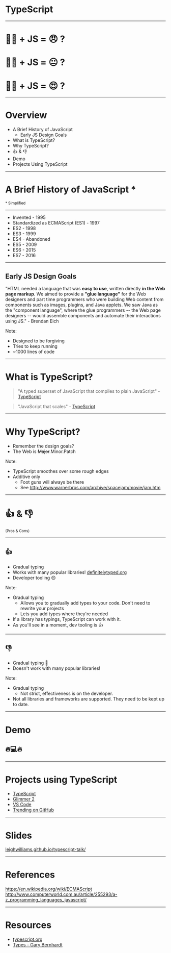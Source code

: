 # TypeScript

---

# 👨👩 + JS = 😠 ? <!-- .element: class="fragment" -->
# 👨👩 + JS = 😐 ? <!-- .element: class="fragment" -->
# 👨👩 + JS = 😍 ? <!-- .element: class="fragment" -->

---

# Overview

- A Brief History of JavaScript <!-- .element: class="fragment" -->
  - Early JS Design Goals <!-- .element: class="fragment" -->
- What is TypeScript? <!-- .element: class="fragment" -->
- Why TypeScript? <!-- .element: class="fragment" -->
- 👍 & 👎 <!-- .element: class="fragment" -->
- Demo <!-- .element: class="fragment" -->
- Projects Using TypeScript <!-- .element: class="fragment" -->

---

# A Brief History of JavaScript <span class="fragment" data-fragment-index="1">*</span>

<small span class="fragment" data-fragment-index="1">* Simplified</small>

---

- Invented - 1995
- Standardized as ECMAScript (ES1) - 1997 <!-- .element: class="fragment" -->
- ES2 - 1998 <!-- .element: class="fragment" -->
- ES3 - 1999 <!-- .element: class="fragment" -->
- ES4 - Abandoned <!-- .element: class="fragment" -->
- ES5 - 2009 <!-- .element: class="fragment" -->
- ES6 - 2015 <!-- .element: class="fragment" -->
- ES7 - 2016 <!-- .element: class="fragment" -->

---

## Early JS Design Goals

"HTML needed a language that was **easy to use**, written directly **in the Web page markup**. We aimed to provide a **"glue language"** for the Web designers and part time programmers who were building Web content from components such as images, plugins, and Java applets. We saw Java as the "component language", where the glue programmers -- the Web page designers -- would assemble components and automate their interactions using JS." - Brendan Eich

Note:
- Designed to be forgiving
- Tries to keep running
- ~1000 lines of code

---

# What is TypeScript?

> "A typed superset of JavaScript that compiles to plain JavaScript" - [TypeScript](https://www.typescriptlang.org)

> "JavaScript that scales" - [TypeScript](https://www.typescriptlang.org)

---

# Why TypeScript?

- Remember the design goals? <!-- .element: class="fragment" -->
- <span class="fragment">The Web is <del>Major</del>.Minor.Patch</span>

Note:
- TypeScript smoothes over some rough edges
- Additive only
  - Foot guns will always be there
  - See http://www.warnerbros.com/archive/spacejam/movie/jam.htm

---

# 👍 & 👎

<small>(Pros & Cons)</small>

---

## 👍

- Gradual typing <!-- .element: class="fragment" -->
- Works with many popular libraries! <!-- .element: class="fragment" --> [definitelytyped.org](http://definitelytyped.org) <!-- .element: class="fragment" -->
- Developer tooling 😍 <!-- .element: class="fragment" -->

Note:
- Gradual typing
  - Allows you to gradually add types to your code. Don't need to rewrite your projects
  - Lets you add types where they're needed
- If a library has typings, TypeScript can work with it.
- As you'll see in a moment, dev tooling is 👍

---

## 👎

- Gradual typing 🤔 <!-- .element: class="fragment" -->
- Doesn't work with many popular libraries! <!-- .element: class="fragment" -->

Note:
- Gradual typing
  - Not strict, effectiveness is on the developer.
- Not all libraries and frameworks are supported. They need to be kept up to date.

---

# Demo

## 🔥💻🔥

---

# Projects using TypeScript

- [TypeScript](https://github.com/Microsoft/TypeScript)
- [Glimmer 2](https://github.com/tildeio/glimmer)
- [VS Code](https://github.com/Microsoft/vscode)
- [Trending on GitHub](https://github.com/trending/typescript)

---

# Slides

[leighwilliams.github.io/typescript-talk/](http://leighwilliams.github.io/typescript-talk/)

---

# References

https://en.wikipedia.org/wiki/ECMAScript
http://www.computerworld.com.au/article/255293/a-z_programming_languages_javascript/

---

# Resources

- [typescript.org](https://www.typescriptlang.org)
- [Types - Gary Bernhardt](https://gist.github.com/garybernhardt/122909856b570c5c457a6cd674795a9c)
